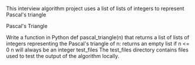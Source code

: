 This interview algorithm project uses a list of lists of integers to represent Pascal's triangle

Pascal's Triangle

Write a function in Python def pascal_triangle(n) that returns a list of lists of integers representing the Pascal's triangle of n:
returns an empty list if n <= 0
n will always be an integer
test_files
The test_files directory contains files used to test the output of the algorithm locally.
